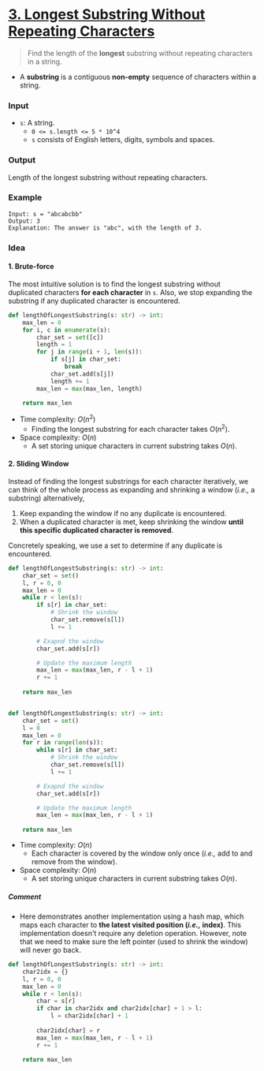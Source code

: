 # [3. Longest Substring Without Repeating Characters](https://leetcode.com/problems/longest-substring-without-repeating-characters/)
> Find the length of the **longest** substring without repeating characters in a string.
* A **substring** is a contiguous **non-empty** sequence of characters within a string.
### Input
* `s`: A string.
	* `0 <= s.length <= 5 * 10^4`
	* `s` consists of English letters, digits, symbols and spaces.
### Output
Length of the longest substring without repeating characters.
### Example
```
Input: s = "abcabcbb"
Output: 3
Explanation: The answer is "abc", with the length of 3.
```
### Idea
#### 1. Brute-force
The most intuitive solution is to find the longest substring without duplicated characters **for each character** in `s`. Also, we stop expanding the substring if any duplicated character is encountered.
```python
def lengthOfLongestSubstring(s: str) -> int:
    max_len = 0
    for i, c in enumerate(s):
        char_set = set([c])
        length = 1
        for j in range(i + 1, len(s)):
            if s[j] in char_set:
                break
            char_set.add(s[j])
            length += 1
        max_len = max(max_len, length)

    return max_len
```
* Time complexity: $O(n^2)$
	* Finding the longest substring for each character takes $O(n^2)$.
* Space complexity: $O(n)$
	* A set storing unique characters in current substring takes $O(n)$.
#### 2. Sliding Window
Instead of finding the longest substrings for each character iteratively, we can think of the whole process as expanding and shrinking a window (*i.e.,* a substring) alternatively,
1. Keep expanding the window if no any duplicate is encountered.
2. When a duplicated character is met, keep shrinking the window **until this specific duplicated character is removed**.

Concretely speaking, we use a set to determine if any duplicate is encountered.
```python
def lengthOfLongestSubstring(s: str) -> int:
    char_set = set()
    l, r = 0, 0
    max_len = 0
    while r < len(s):
        if s[r] in char_set:
            # Shrink the window
            char_set.remove(s[l])
            l += 1

        # Exapnd the window
        char_set.add(s[r])

        # Update the maximum length
        max_len = max(max_len, r - l + 1)
        r += 1
    
    return max_len


def lengthOfLongestSubstring(s: str) -> int:
    char_set = set()
    l = 0
    max_len = 0
    for r in range(len(s)):
        while s[r] in char_set:
            # Shrink the window
            char_set.remove(s[l])
            l += 1

        # Exapnd the window
        char_set.add(s[r])

        # Update the maximum length
        max_len = max(max_len, r - l + 1)
    
    return max_len
```
* Time complexity: $O(n)$
	* Each character is covered by the window only once (*i.e.,* add to and remove from the window).
* Space complexity: $O(n)$
	* A set storing unique characters in current substring takes $O(n)$.
##### Comment
* Here demonstrates another implementation using a hash map, which maps each character to **the latest visited position (*i.e.,* index)**. This implementation doesn't require any deletion operation. However,  note that we need to make sure the left pointer (used to shrink the window) will never go back.
```python
def lengthOfLongestSubstring(s: str) -> int:
    char2idx = {}
    l, r = 0, 0
    max_len = 0
    while r < len(s):
        char = s[r]
        if char in char2idx and char2idx[char] + 1 > l:
            l = char2idx[char] + 1
        
        char2idx[char] = r
        max_len = max(max_len, r - l + 1)
        r += 1

    return max_len
```
